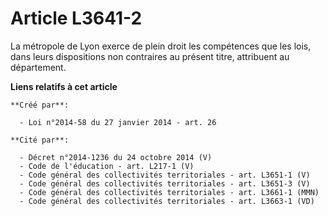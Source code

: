 # Article L3641-2

La métropole de Lyon exerce de plein droit les compétences que les lois, dans leurs dispositions non contraires au présent
titre, attribuent au département.

**Liens relatifs à cet article**

	**Créé par**:

	  - Loi n°2014-58 du 27 janvier 2014 - art. 26

	**Cité par**:

	  - Décret n°2014-1236 du 24 octobre 2014 (V)
	  - Code de l'éducation - art. L217-1 (V)
	  - Code général des collectivités territoriales - art. L3651-1 (V)
	  - Code général des collectivités territoriales - art. L3651-3 (V)
	  - Code général des collectivités territoriales - art. L3661-1 (MMN)
	  - Code général des collectivités territoriales - art. L3663-1 (VD)
